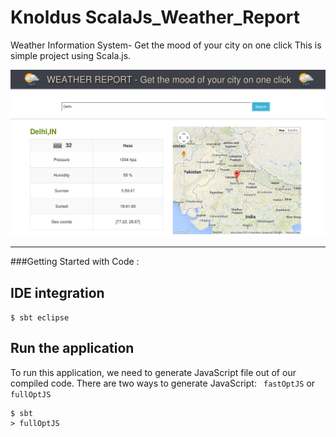 Knoldus ScalaJs_Weather_Report
======================

Weather Information System- Get the mood of your city on one click  This is simple project using Scala.js.

![weather](images/weather.png)


*************************************************************************************************************
###Getting Started with Code  : 

## IDE integration

`$ sbt eclipse`

## Run the application

To run this application, we need to generate JavaScript file out of our compiled code. There are two ways to generate JavaScript: ` fastOptJS` or ` fullOptJS`
```shell
$ sbt
> fullOptJS
```
    

